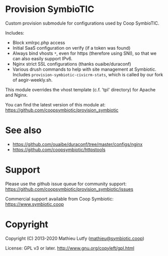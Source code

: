 Provision SymbioTIC
===================

Custom provision submodule for configurations used by Coop SymbioTIC.

Includes:

* Block xmlrpc.php access
* Initial SaaS configuration on verify (if a token was found)
* Always bind vhosts `*`, even for https (therefore using SNI), so that we can also easily support IPv6.
* Nginx strict SSL configurations (thanks ouaibe/duraconf)
* Various drush commands to help with site management at Symbiotic. Includes `provision-symbiotic-civicrm-stats`, which is called by our fork of aegir-weekly.sh.

This module overrides the vhost template (c.f. 'tpl' directory) for Apache and Nginx.

You can find the latest version of this module at:  
https://github.com/coopsymbiotic/provision_symbiotic

See also
========

* https://github.com/ouaibe/duraconf/tree/master/configs/nginx
* https://github.com/coopsymbiotic/httpstools

Support
=======

Please use the github issue queue for community support:  
https://github.com/coopsymbiotic/provision_symbiotic/issues

Commercial support available from Coop Symbiotic:  
https://www.symbiotic.coop

Copyright
=========

Copyright (C) 2013-2020 Mathieu Lutfy (mathieu@symbiotic.coop)

License: GPL v3 or later. http://www.gnu.org/copyleft/gpl.html
